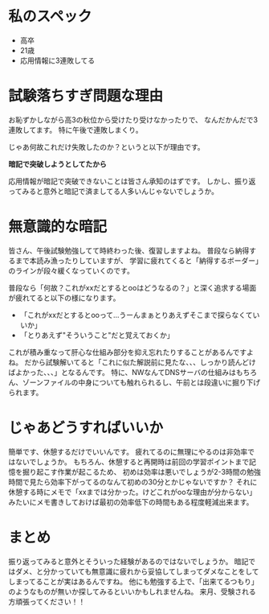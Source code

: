 <!--
title:   応用情報に3連敗した奴が意識して受かった1つのポイント
tags:    ipa,応用情報技術者試験
id:      eb60abf0b53cdbc1ddbb
private: false
-->
# 私のスペック
* 高卒
* 21歳
* 応用情報に3連敗してる

# 試験落ちすぎ問題な理由
お恥ずかしながら高3の秋位から受けたり受けなかったりで、
なんだかんだで3連敗してます。
特に午後で連敗しまくり。

じゃあ何故これだけ失敗したのか？というと以下が理由です。

__暗記で突破しようとしてたから__

応用情報が暗記で突破できないことは皆さん承知のはずです。
しかし、振り返ってみると意外と暗記で済ましてる人多いんじゃないでしょうか。

# 無意識的な暗記
皆さん、午後試験勉強してて時終わった後、復習しますよね。
普段なら納得するまで本読み漁ったりしていますが、
学習に疲れてくると「納得するボーダー」のラインが段々緩くなっていくのです。

普段なら「何故？これがxxだとするとooはどうなるの？」と深く追求する場面が疲れてると以下の様になります。
* 「これがxxだとするとooって...うーんまぁとりあえずそこまで探らなくていいか」
* 「とりあえず"そういうこと"だと覚えておくか」

これが積み重なって肝心な仕組み部分を抑え忘れたりすることがあるんですよね。
だから試験解いてると「これに似た解説前に見たな、、、しっかり読んどけばよかった、、、」となるんです。
特に、NWなんてDNSサーバの仕組みはもちろん、ゾーンファイルの中身についても触れられるし、午前とは段違いに掘り下げられます。

# じゃあどうすればいいか
簡単です、休憩するだけでいいんです。
疲れてるのに無理にやるのは非効率ではないでしょうか。
もちろん、休憩すると再開時は前回の学習ポイントまで記憶を掘り起こす作業が起こるため、
初めは効率は悪いでしょうが2-3時間の勉強時間で見たら効率下がってるのなんて初めの30分とかじゃないですか？
それに休憩する時にメモで「xxまでは分かった。けどこれがooな理由が分からない」みたいにメモ書きしておけば最初の効率低下の時間もある程度軽減出来ます。

# まとめ
振り返ってみると意外とそういった経験があるのではないでしょうか。
暗記ではダメ、と分かっていても無意識に疲れから妥協してしまってダメなことをしてしまってることが実はあるんですね。
他にも勉強する上で、「出来てるつもり」のようなものが無いか探してみるといいかもしれませんね。
来月、受験される方頑張ってください！！
